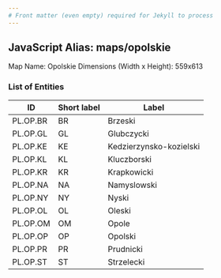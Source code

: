 ```yaml
---
# Front matter (even empty) required for Jekyll to process
---
```


## JavaScript Alias: maps/opolskie

Map Name: Opolskie
Dimensions (Width x Height): 559x613





### List of Entities

ID | Short label | Label
---|---|---|
PL.OP.BR|BR|Brzeski
PL.OP.GL|GL|Glubczycki
PL.OP.KE|KE|Kedzierzynsko-kozielski
PL.OP.KL|KL|Kluczborski
PL.OP.KR|KR|Krapkowicki
PL.OP.NA|NA|Namyslowski
PL.OP.NY|NY|Nyski
PL.OP.OL|OL|Oleski
PL.OP.OM|OM|Opole
PL.OP.OP|OP|Opolski
PL.OP.PR|PR|Prudnicki
PL.OP.ST|ST|Strzelecki

